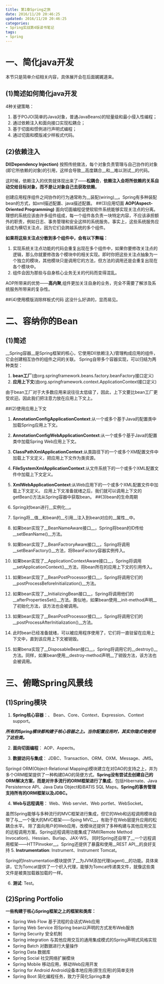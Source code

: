```yaml
---
title: 第1章Spring之旅
date: 2016/11/20 20:46:25
updated: 2016/11/20 20:46:25
categories:
- Spring实战第4版读书笔记
tags:
- Spring
---
```

# 一、简化java开发
本节只是简单介绍相关内容，具体展开会在后面娓娓道来。
## (1)简述如何简化java开发
4种关键策略：
1. 基于POJO(简单的Java对象，普通JavaBeans)的轻量级和最小侵入性编程；
2. 通过依赖注入和面向接口实现松耦合；
3. 基于切面和惯例进行声明式编程；
4. 通过切面和模版减少样板式代码。

## (2)依赖注入
__DI(Dependency Injection)__
按照传统做法，每个对象负责管理与自己协作的对象(即它所依赖的对象)的引用，这样会导致__高度耦合__和__难以测试__的代码。

这时候，依赖注入的优势就体现出来了——__松耦合__，__依赖注入会将所依赖的关系自动交给目标对象，而不是让对象自己去获取依赖__。

创建应用程序组件之间协作的行为通常称为__装配(wiring)__。Spring有多种装配bean的方式，如xml描述配置、java描述配置。
##(3)应用切面
__AOP(Aspect-Oriented Programming)__
面向切面编程促使软软件系统能够实现关注点的分离。理想的系统应该由许多组件组成，每一个组件各负责一块特定内容，不应该承担额外的职责，例如日志、事务管理和安全这样的系统服务。事实上，这些系统服务应该成为横切关注点，因为它们会跨越系统的多个组件。

__如果将这些关注点分散到多个组件中，会有以下弊端：__
1. 实现系统关注点功能的代码会重复出现在多个组件中，如果你要修改关注点的逻辑，那么你就要修改各个模块中的相关实现。即时你把这些关注点抽象为一个独立的模块，其他模块只是调用它的方法，但方法的调用还是会重复出现在各个模块中。
2. 组件会因为那些与自身核心业务无关的代码而变得混乱。

AOP所带来的优势——__高内聚__,组件更加关注自身的业务，完全不需要了解涉及系统服务所带来的复杂性。

##(4)使用模版消除样板式代码
这没什么好讲的，显而易见。

# 二、容纳你的Bean
## (1)简述
__Spring容器__是Spring框架的核心，它使用DI(依赖注入)管理构成应用的组件，它会创建相互协作的组件之间的关联。
Spring自带多个容器实现，可以归结为两种类型：
1. __bean工厂__(由org.springframework.beans.factory.beanFactory接口定义)
2. __应用上下文__(由org.springframework.context.ApplicationContext接口定义)

由于bean工厂对于大多数应用来说往往太低级了，因此，上下文要比bean工厂更受欢迎。因此我们把注意力放在应用上下文上。

##(2)使用应用上下文
1. __AnnotationConfigApplicationContext__:从一个或多个基于Java的配置类中加载Spring应用上下文。
2. __AnnotationConfigWebApplicationContext__:从一个或多个基于Java的配置类中加载Spring Web应用上下文。
3. __ClassPathXmlApplicationContext__:从类路径下的一个或多个XM配置文件中加载上下文定义，把应用上下文作为类资源。
4. __FileSystemXmlApplicationContext__:从文件系统下的一个或多个XML配置文件中加载上下文定义。
5. __XmlWebApplicationContext__:从Web应用下的一个或多个XML配置文件中加载上下文定义。
应用上下文准备就绪之后，我们就可以调用上下文的getBean()方法从Spring容器中获取bean。
##(3)bean的生命周期
1. Spring对bean进行__实例化__。

2. Spring将__值__和bean的__引用__注入到bean对应的__属性__中。

3. 如果bean实现了__BeanNameAware接口__，Spring将bean的ID传给__setBeanName()__方法。

4. 如果bean实现了__BeanFactroryAware接口__，Spring将调用__setBeanFactory()__方法，将BeanFactory容器实例传入。

5. 如果bean实现了__ApplicationContextAware接口__，Spring将调用__setApplicationContext()__方法，将bean所在的应用上下文的引用传入。

6. 如果bean实现了__BeanPostProcessor接口__，Spring将调用它们的__postProcessBeforeInitialization()__方法。

7. 如果bean实现了__InitializingBean接口__，Spring将调用他们的__afterPropertiesSet()__方法。类似地，如果bean使用__init-method声明__了初始化方法，该方法也会被调用。

8. 如果bean实现了__BeanPostProcessor接口__，Spring将调用它们的__postProcessAfterInitialization()__方法。

9. 此时bean已经准备就绪，可以被应用程序使用了，它们将一直驻留在应用上下文中，直到该应用上下文被销毁。

10. 如果bena实现了__DisposableBean接口__，Spring将调用它的__destroy()__方法。同样，如果bean使用__destroy-method声明__了销毁方法，该方法也会被调用。

# 三、俯瞰Spring风景线
## (1)Spring模块
1. __Spring核心容器__：、
Bean、Core、Context、Expression、Context support。

__*所有的Spring模块都构建于核心容器之上。当你配置应用时，其实你隐式地使用了这些类。*__

2. __面向切面编程__：
AOP、Aspects。

3. __数据访问与集成__：
JDBC、Transaction、ORM、OXM、Message、JMS。

Springd ORM(Object-Relational Mapping)模块建立在对DAO的支持之上，并为多个ORM框架提供了一种构建DAO的简便方式。__Spring没有尝试去创建自己的ORM解决方案，而是对许多流行的ORM框架进行了集成__，包括Hibernate、Java Persisternce API、Java Data Object和iBATIS SQL Maps。__Spring的事务管理支持所有的ORM框架以及JDBC。__

4. __Web与远程调用__：
Web、Web servlet、Web portlet、WebSocket。

虽然Spring能够与多种流行的MVC框架进行集成，但它的Web和远程调用模块自带了与__一个强大的MVC框架——Sping MVC__，有助于在Web层提升应用的松耦合水平。
除了面向用户的Web应用，改模块还提供了多种构建与其他应用交互的远程调用方案。Spring远程调用功能集成了RMI(Remote Method Invocation)、Hessian、Burlap、JAX-WS， 同时Spring还自带了__一个远程调用框架——HTTPinvoker__。Spring还提供了暴露和使用__REST API__的良好支持
5. __Instrumentation__:
Instrument、Instrument Tomcat。

Spring的Instrumentation模块提供了__为JVM添加代理(agent)__的功能。具体来讲，它为Tomcat提供了一个织入代理，能够为Tomcat传递类文件，就像这些类文件是被类加载器加载的一样。

6. __测试__:
Test。

## (2)Spring Portfolio
__一些构建于核心Spring框架之上的框架和类库：__
* Spring Web Flow
基于流程的会话式Web应用
* Spring Web Service 
将Spring bean以声明的方式发布Web服务
* Spring Security 
安全机制
* Spring integration
与其他应用交互的通用集成模式的Spring声明式风格实现
* Spring Batch
对数据进行大量操作
* Spring Data
数据库
* Spring Social
社交网络扩展模块
* Spring Mobile
移动应用，移动Web应用开发
* Spring for Android
Android设备本地应用(原生应用)的简单支持
* Spring Boot
简化编程任务，致力于简化Spring本身